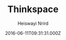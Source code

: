 ---
title: Thinkspace
github: 'https://github.com/heiswayi/thinkspace'
demo: 'https://heiswayi.github.io/thinkspace/'
author: Heiswayi Nrird
ssg:
  - Jekyll
cms:
  - No Cms
date: 2016-06-11T09:31:31.000Z
github_branch: master
description: >-
  Just another minimalist Jekyll theme which designed for technical writing
  blog.
stale: false
---
